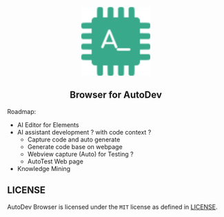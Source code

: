 <div align="center">
  <img src="chrome-extension/public/icon.svg" width="160px" height="160px"  alt="logo" />
  <h2>Browser for AutoDev</h2>
</div>

Roadmap:

- AI Editor for Elements
- AI assistant development ? with code context ?
    - Capture code and auto generate
    - Generate code base on webpage
    - Webview capture (Auto) for Testing ?
    - AutoTest Web page
- Knowledge Mining

## LICENSE

AutoDev Browser is licensed under the `MIT` license as defined in [LICENSE](./LICENSE).
